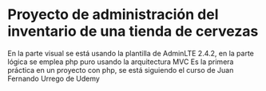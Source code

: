 # Proyecto de administración del inventario de una tienda de cervezas
En la parte visual se está usando la plantilla de AdminLTE 2.4.2, en la parte lógica se emplea php puro usando la arquitectura MVC
Es la primera práctica en un proyecto con php, se está siguiendo el curso de Juan Fernando Urrego de Udemy
